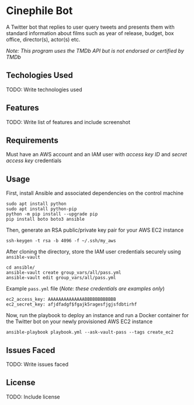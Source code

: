 # Cinephile Bot
A Twitter bot that replies to user query tweets and presents them with standard information about films
such as year of release, budget, box office, director(s), actor(s) etc.

*Note: This program uses the TMDb API but is not endorsed or certified by TMDb*

## Techologies Used
TODO: Write technologies used

## Features
TODO: Write list of features and include screenshot

## Requirements
Must have an AWS account and an IAM user with *access key ID* and *secret access key* credentials


## Usage
First, install Ansible and associated dependencies on the control machine
```
sudo apt install python
sudo apt install python-pip
python -m pip install --upgrade pip
pip install boto boto3 ansible
```

Then, generate an RSA public/private key pair for your AWS EC2 instance
```
ssh-keygen -t rsa -b 4096 -f ~/.ssh/my_aws
```

After cloning the directory, store the IAM user credentials securely using ```ansible-vault```
```
cd ansible/
ansible-vault create group_vars/all/pass.yml
ansible-vault edit group_vars/all/pass.yml
```
Example ```pass.yml``` file (*Note: these credentials are examples only*)
```
ec2_access_key: AAAAAAAAAAAAAABBBBBBBBBBBB
ec2_secret_key: afjdfadgf$fgajk5ragesfjgjsfdbtirhf
```

Now, run the playbook to deploy an instance and run a Docker container for the Twitter
bot on your newly provisioned AWS EC2 instance
```
ansible-playbook playbook.yml --ask-vault-pass --tags create_ec2
```

## Issues Faced
TODO: Write issues faced

## License
TODO: Include license